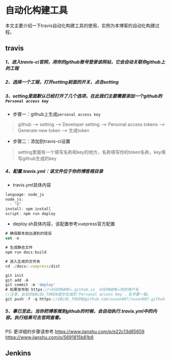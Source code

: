 # 自动化构建工具
本文主要介绍一下travis自动化构建工具的使用，实例为本博客的自动化构建过程。
## travis

##### 1、进入travis-ci官网，用你的github账号登录该网站，它会自动关联你github上的工程
##### 2、选择一个工程，打开setting前面的开关，点击setting
##### 3、setting里面默认已经打开了几个选项，在此我们主要需要添加一个github的`Personal access key`

* 步骤一：github上生成`personal access key`

> github --> setting 
--> Developer setting --> Personal access tokens 
--> Generate new token --> 生成token

* 步骤二：添加到travis-ci设置
> setting里面有一个填写名称和key的地方，名称填写你的token名称，key填写github生成的key

##### 4、配置.travis.yml：该文件位于你的博客根目录
* travis.yml具体内容
```js
language: node_js
node_js:
  - "8"
install: npm install
script: npm run deploy
```
* deploy.sh具体内容，该配置参考vuepress官方配置
```js
# 确保脚本抛出遇到的错误
set -e

# 生成静态文件
npm run docs:build

# 进入生成的文件夹
cd ./docs/.vuepress/dist

git init
git add -A
git commit -m 'deploy'
# 如果发布到 https://<USERNAME>.github.io  USERNAME=你的用户名
//注意，此处的$BLOG_TOKEN是你生成的`Personal access key`，名字要一致。
git push -f -q https://$BLOG_TOKEN@github.com/susan007/susan007.github.io.git master
```
##### 5、事已至此，当你把博客推到github的时候，会自动执行.travis.yml中的内容。执行结果可去官网查看。

PS: 更详细的步骤请参考
https://www.jianshu.com/p/e22c13d85659
https://www.jianshu.com/p/5691815b81b6

## Jenkins
